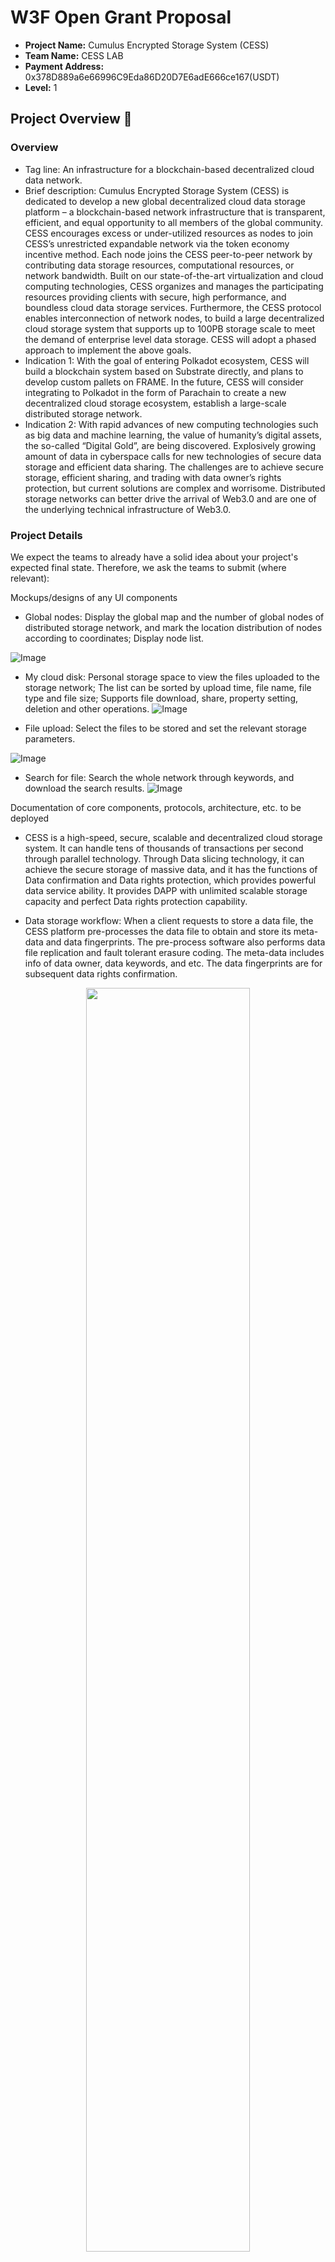 # W3F Open Grant Proposal


* **Project Name:** Cumulus Encrypted Storage System (CESS)
* **Team Name:** CESS LAB
* **Payment Address:** 0x378D889a6e66996C9Eda86D20D7E6adE666ce167(USDT)
* **Level:** 1


## Project Overview :page_facing_up:


### Overview

* Tag line: An infrastructure for a blockchain-based decentralized cloud data network.
* Brief description: Cumulus Encrypted Storage System (CESS) is dedicated to develop a new global decentralized cloud data storage platform – a blockchain-based network infrastructure that is transparent, efficient, and equal opportunity to all members of the global community. CESS encourages excess or under-utilized resources as nodes to join CESS’s unrestricted expandable network via the token economy incentive method. Each node joins the CESS peer-to-peer network by contributing data storage resources, computational resources, or network bandwidth. Built on our state-of-the-art virtualization and cloud computing technologies, CESS organizes and manages the participating resources providing clients with secure, high performance, and boundless cloud data storage services. Furthermore, the CESS protocol enables interconnection of network nodes, to build a large decentralized cloud storage system that supports up to 100PB storage scale to meet the demand of enterprise level data storage. CESS will adopt a phased approach to implement the above goals.
* Indication 1: With the goal of entering Polkadot ecosystem, CESS will build a blockchain system based on Substrate directly, and plans to develop custom pallets on FRAME. In the future, CESS will consider integrating to Polkadot in the form of Parachain to create a new decentralized cloud storage ecosystem, establish a large-scale distributed storage network.
* Indication 2: With rapid advances of new computing technologies such as big data and machine learning, the value of humanity’s digital assets, the so-called “Digital Gold”, are being discovered. Explosively growing amount of data in cyberspace calls for new technologies of secure data storage and efficient data sharing. The challenges are to achieve secure storage, efficient sharing, and trading with data owner’s rights protection, but current solutions are complex and worrisome. Distributed storage networks can better drive the arrival of Web3.0 and are one of the underlying technical infrastructure of Web3.0.


### Project Details

We expect the teams to already have a solid idea about your project's expected final state. Therefore, we ask the teams to submit (where relevant):

Mockups/designs of any UI components

* Global nodes: Display the global map and the number of global nodes of distributed storage network, and mark the location distribution of nodes according to coordinates; Display node list.

![Image](https://raw.githubusercontent.com/Cumulus2021/W3F-illustration/main/img1.png)

* My cloud disk: Personal storage space to view the files uploaded to the storage network; The list can be sorted by upload time, file name, file type and file size; Supports file download, share, property setting, deletion and other operations.
![Image](https://raw.githubusercontent.com/Cumulus2021/W3F-illustration/main/img2.png)

* File upload: Select the files to be stored and set the relevant storage parameters.

![Image](https://raw.githubusercontent.com/Cumulus2021/W3F-illustration/main/img3.png)

* Search for file: Search the whole network through keywords, and download the search results.
![Image](https://raw.githubusercontent.com/Cumulus2021/W3F-illustration/main/img4.png)

Documentation of core components, protocols, architecture, etc. to be deployed

* CESS is a high-speed, secure, scalable and decentralized cloud storage system. It can handle tens of thousands of transactions per second through parallel technology. Through Data slicing technology, it can achieve the secure storage of massive data, and it has the functions of Data confirmation and Data rights protection, which provides powerful data service ability. It provides DAPP with unlimited scalable storage capacity and perfect Data rights protection capability.

* Data storage workflow: When a client requests to store a data file, the CESS platform pre-processes the data file to obtain and store its meta-data and data fingerprints. The pre-process software also performs data file replication and fault tolerant erasure coding. The meta-data includes info of data owner, data keywords, and etc. The data fingerprints are for subsequent data rights confirmation. 
<div align=center><img width="72%" height="72%" src="https://raw.githubusercontent.com/Cumulus2021/W3F-illustration/main/img5.png"/></div>

* CESS client-platform interactions: A typical CESS data client and platform interaction flow is as follows: first, a data storage client interrogates CESS chain to get current storage price. The client then places an order for his/her data file via on-chain smart contract. Once the payment is made and order is approved, the client then uploads the data file using API provided by CESS platform. The data file is not directly uploaded to storage nodes, instead it is uploaded to a CESS storage scheduling node. The scheduling nodes are the ones with secure hardware environment (Trusted Execution Environment or TEE) and the data file will be pre-processed, encrypted, and sharded. Finally, the scheduling node distributes data segments to storage nodes to store. CESS storage miners do not make deal directly with clients, and they get rewarded from CESS system by providing storage space. Miners’ storage resources are uniformly managed by CESS system, which fairly distributes data files. Miners have the responsibility to maintain the integrity of clients’ data. Any malicious behavior will be punished (CESS token deduction).
<div align=center><img width="65%" height="65%" src="https://raw.githubusercontent.com/Cumulus2021/W3F-illustration/main/img6.png"/></div>

* Overall system architecture: CESS adopts a layered and loosely coupled system architecture, which is divided into blockchain service layer, distributed storage resource layer, distributed content delivery layer and application layer.
<div align=center><img width="68%" height="68%" src="https://raw.githubusercontent.com/Cumulus2021/W3F-illustration/main/img7.png"/></div>

* CESS MDRC mechanism workflow: CESS have designed a unique **Multi-format Data Rights Confirmation Mechanism (MDRC)**, which extracts data fingerprint from each data file to generate data certificate ID. By comparing similarities between data fingerprints, the system identifies data lineages of data files, and may take appropriate actions to prevent possible violations, and to provide strong evidences for owners’ data rights protection.
<div align=center><img width="68%" height="68%" src="https://raw.githubusercontent.com/Cumulus2021/W3F-illustration/main/img8.png"/></div>

### Ecosystem Fit

CESS is a distributed cloud data network with user friendly ledgers, novel consensus mechanism, multiple data authenticity proof schemes, and reliable network infrastructure. CESS offers data storage service with the advantages of low cost, privacy protection, security and robustness. With the implementation of CESS data confirmation and proxy re-encryption technology, CESS provides Web3.0 clients and DAPPs with trustworthy, secure and reliable data rights protection.

Compared to the similar projects in the Polkadot ecosystem including Ocean, DataHighway and Bluzelle, CESS storage service features:
* Encrypted data storage
* Multiple copies (3 copies by default, more upon request)
* Sharded and distributed on multiple nodes
* Highly scalable storage space
* Transactions secured by CESS blockchain
* Data rights protection for data owners
* Competitive cost

## Team :busts_in_silhouette:

### Team members

* Joseph Li
* Jinghong Zeng 

### Contact

* **Contact Name:** Jessie Dai
* **Contact Email:** jessie@cess.cloud
* **Website:** http://cess.cloud

### Legal Structure

* **Registered Address:** 22 St Leonard's Ave, Lostock, Bolton BL6 4JE, England
* **Registered Legal Entity:** Paul David Humphreys

### Team's experience

* Team CESS

CESS technical team members have an affluent understanding of technology and have been involved in internationally renowned cloud storage companies as essential technical development members. 

The background of our team members includes but not limited to cloud computing and storage, involved in cloud related PaaS and SaaS products research and development; unique insights into the network development, cryptography algorithm implementation, and performance optimization; comprehensive knowledge of public chain and played a major role in the development of public chain focusing on the delivery of commercial applications.

For the past two years, CESS core team members have been developing and building a stable decentralized cloud storage service atop the distributed resources to surmount the security risks presented in the current centralized storage platform. The members are working in the UK, China, and India locations with the commitment creating a decentralized cloud storage data network for commercial use.
* Joseph Li

Joseph Li brings to our operations 24 years of experiences as a Principal Network Engineer managing and supporting large-scale networks on a global scale. Amongst Joseph’s numerous achievements was the IP infrastructure conversion for a network of over 900 nodes and his major accomplishments within the field of VPN.
* Jinghong Zeng

Jinghong Zeng served more than 20 years with a global telecommunications cooperation as a Senior System Architect and Software Engineer, she has proven skills in data warehousing, data processing within distributed systems and a solid understanding of Blockchain.

### Team Code Repos

* https://github.com/Cumulus2021/CumulusSystem
* https://github.com/Cumulus2021/Whitepaper

## Development Roadmap :nut_and_bolt:


### Overview

* **Total Estimated Duration:** 4 months
* **Full-Time Equivalent (FTE):**  2
* **Total Costs:** 8,000 USD

### Milestone 1: Implement Substrate Modules

* **Estimated Duration:** 2 months
* **FTE:**  2
* **Costs:** 4,000 USD

| Number | Deliverable | Specification |
| -----: | ----------- | ------------- |
| 0a. | License | Apache 2.0 / MIT / Unlicense |
| 0b. | Documentation | We will provide both inline documentation of the code and a basic tutorial that explains how a user can running substrate to support storage service. |
| 0c. | Testing Guide | Core functions will be fully covered by unit tests to ensure functionality and robustness. In the guide, we will describe how to run these tests. |
| 0d. | Article/Tutorial | We will publish an article and a tutorial that explains the work done as part of the grant. |
| 1a. | Substrate module: Files Bank | We will create a Substrate module that will generate file's tag information based on the user's subscription. |  
| 1b. | Substrate module: Files Map | We will create a Substrate module that will allow users to query file storage path. |  
| 1c. | Substrate module: Storage Miner | We will create a Substrate module that will process and upload user data, and support Integrity verification. |  
| 2. | Docker | We will provide a dockerfile to demonstrate the full functionality of our chain. |


### Milestone 2: Implement Storage Mining

* **Estimated Duration:** 1 month
* **FTE:**  2
* **Costs:** 2,000 USD

| Number | Deliverable | Specification |
| -----: | ----------- | ------------- |
| 0a. | License | Apache 2.0 |
| 0b. | Documentation | We will provide both inline documentation of the code and a basic tutorial that explains how proof of storage service works. |
| 0c. | Testing Guide | The code will have unit-test coverage (min. 80%) to ensure functionality and robustness. In the guide we will describe how to run these tests. |
| 0d. | Article/Tutorial | We will publish an article and a tutorial that explains the work done as part of the grant. |
| 1a. | Stacked DRG Library | We will create a library for proving and verifying transactions, compatible with the substrate pallet. |  
| 1b. | zk-SNARK proofs | We will implement the algorithm to process the proof results from stacked DRG library. | 
| 2. | CESS Contracts | Develop CESS contract implement function of storage mining. | 
| 3. | Miner Client | Interactive with contract to implement mining supporting services. | 


### Milestone 3: Implement and Integrate CESS Applications

* **Estimated Duration:** 1 month
* **FTE:**  2
* **Costs:** 2,000 USD

| Number | Deliverable | Specification |
| -----: | ----------- | ------------- |
| 0a. | License | Apache 2.0 |
| 0b. | Documentation | We will provide an application manual and a basic tutorial that introduces the functions of clients. |
| 0c. | Testing Guide | Core functions will be fully covered by unit tests to ensure functionality and robustness. |
| 0d. | Article/Tutorial | We will publish an article and a tutorial that explains the work done as part of the grant. |
| 1. | Cryptographic modules | We will implement the cryptographic modules including inner product functional encryption and the associated zero-knowledge proof for storage proof. |  
| 2. | UI Modules | We will design a user-friendly UI that supports both PC and mobile. | 
| 3. | File processing | We provide abundant file operation services, including file upload, download, share, delete, etc. | 
| 4. | Benchmark | Perform unit tests on the individual algorithms to ensure system safety. | 
| 5. | Docker | We will provide a dockerfile to demonstrate the full functionality of our chain. | 


## Future Plans

We will continue to improve the substrate-based CESS blockchain and provide reusable modules for the substrate FRAME. The next phase of our project is to implement CESS  protocol for decentralized cloud on-chain data sharing platform.

## Additional Information :heavy_plus_sign:

**How did you hear about the Grants Program?** We have heard from Parity Asia.

**What work has been done already?** We have already implemented a design prototype and pilot test system.

**Have you ever applied for other grants?** We have not applied for any other grants so far.
